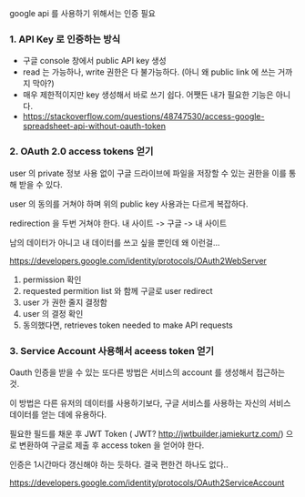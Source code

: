 google api 를 사용하기 위해서는 인증 필요


### 1. API Key 로 인증하는 방식
* 구글 console 창에서 public API key 생성
* read 는 가능하나,  write 권한은 다 불가능하다. (아니 왜 public link 에 쓰는 거까지 막아?)
* 매우 제한적이지만  key 생성해서 바로 쓰기 쉽다. 어쨋든 내가 필요한 기능은 아니다.
* https://stackoverflow.com/questions/48747530/access-google-spreadsheet-api-without-oauth-token

### 2. OAuth 2.0 access tokens  얻기
user 의  private 정보 사용 없이 구글 드라이브에 파일을 저장할 수 있는 권한을 이를 통해 받을 수 있다.

user 의 동의를 거쳐야 하며 위의 public key 사용과는 다르게 복잡하다.

redirection 을 두번 거쳐야 한다. 내 사이트 -> 구글 -> 내 사이트

남의 데이터가 아니고 내 데이터를 쓰고 싶을 뿐인데 왜 이런걸...

https://developers.google.com/identity/protocols/OAuth2WebServer

1.  permission 확인
2.  requested permition list 와 함께 구글로 user redirect
3. user 가 권한 줄지 결정함
4. user 의 결정 확인
5.  동의했다면,  retrieves token needed to make API requests 


### 3.  Service Account 사용해서 aceess token 얻기
Oauth 인증을 받을 수 있는 또다른 방법은 서비스의  account 를 생성해서 접근하는 것.

이 방법은 다른 유저의 데이터를 사용하기보다, 구글 서비스를 사용하는 자신의 서비스 데이터를 얻는 데에 유용하다.


 필요한 필드를 채운 후  JWT Token ( JWT? http://jwtbuilder.jamiekurtz.com/) 으로 변환하여 구글로 제출 후 access token 을 얻어야 한다.
 
 인증은 1시간마다 갱신해야 하는 듯하다. 결국 편한건 하나도 없다.. 

https://developers.google.com/identity/protocols/OAuth2ServiceAccount
